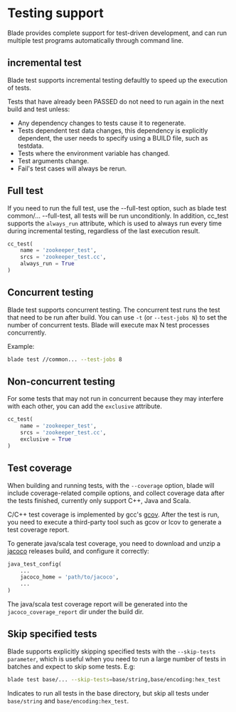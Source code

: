 # Testing support

Blade provides complete support for test-driven development, and can run multiple test programs automatically through command line.

## incremental test
Blade test supports incremental testing defaultly to speed up the execution of tests.

Tests that have already been PASSED do not need to run again in the next build and test unless:

* Any dependency changes to tests cause it to regenerate.
* Tests dependent test data changes, this dependency is explicitly dependent, the user needs to specify using a BUILD file, such as testdata.
* Tests where the environment variable has changed.
* Test arguments change.
* Fail's test cases will always be rerun.

## Full test

If you need to run the full test, use the --full-test option, such as blade test common/... --full-test, all tests will be run unconditionly.
In addition, cc_test supports the `always_run` attribute, which is used to always run every time during incremental testing, regardless of the last execution result.
```python
cc_test(
    name = 'zookeeper_test',
    srcs = 'zookeeper_test.cc',
    always_run = True
)
```

## Concurrent testing

Blade test supports concurrent testing. The concurrent test runs the test that need to be run after build.
You can use `-t` (or `--test-jobs N`) to set the number of concurrent tests. Blade will execute max N test processes concurrently.

Example:
```bash
blade test //common... --test-jobs 8
```

## Non-concurrent testing
For some tests that may not run in concurrent because they may interfere with each other, you can add the `exclusive` attribute.
```python
cc_test(
    name = 'zookeeper_test',
    srcs = 'zookeeper_test.cc',
    exclusive = True
)
```

## Test coverage
When building and running tests, with the `--coverage` option, blade will include coverage-related compile options, and collect coverage data after the tests finished, currently only support C++, Java and Scala.

C/C++ test coverage is implemented by gcc's [gcov](https://gcc.gnu.org/onlinedocs/gcc/Gcov.html). After the test is run, you need to execute a third-party tool such as gcov or lcov to generate a test coverage report.

To generate java/scala test coverage, you need to download and unzip a [jacoco](https://www.eclemma.org/jacoco/) releases build, and configure it correctly:

```python
java_test_config(
    ...
    jacoco_home = 'path/to/jacoco',
    ...
)
```

The java/scala test coverage report will be generated into the `jacoco_coverage_report` dir under the build dir.

## Skip specified tests
Blade supports explicitly skipping specified tests with the `--skip-tests parameter`, which is useful when you need to run a large number of tests in batches and expect to skip some tests. E.g:
```bash
blade test base/... --skip-tests=base/string,base/encoding:hex_test
```
Indicates to run all tests in the base directory, but skip all tests under `base/string` and `base/encoding:hex_test`.
